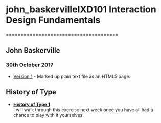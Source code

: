 # john_baskervilleIXD101 Interaction Design Fundamentals
======================================

John Baskerville
---------------

### 30th October 2017
+ [Version 1](https://eleventhirty.github.io/john_baskerville/baskerville1.html) - Marked up plain text file as an HTML5 page.

History of Type
---------------
+ **[History of Type 1](https://eleventhirty.github.io/john_baskerville/history1.html)**  
  I will walk through this exercise next week once you have all had a chance to play with it yourselves.